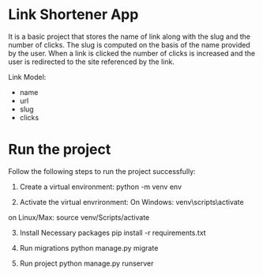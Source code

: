 # Link Shortener App

It is a basic project that stores the name of link along with the slug and the number of clicks. The slug is computed on the basis of the name provided by the user. When a link is clicked the number of clicks is increased and the user is redirected to the site referenced by the link.

Link Model:

- name
- url
- slug
- clicks

# Run the project

Follow the following steps to run the project successfully:

1. Create a virtual environment:
   python -m venv env

2. Activate the virtual envrironment:
   On Windows: venv\scripts\activate

on Linux/Max: source venv/Scripts/activate

3. Install Necessary packages
   pip install -r requirements.txt

4. Run migrations
   python manage.py migrate

5. Run project
   python manage.py runserver
